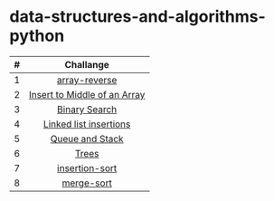 # data-structures-and-algorithms-python

| # | Challange |
| :---: | :----------: |
| 1 | [array-reverse](python/arrayReverse.md)|
| 2 | [Insert to Middle of an Array](python/array-insert-shift.md)|
| 3 | [Binary Search](python/array-binary-search.md)|
| 4 | [Linked list insertions](python/New-Implementation/README.md)|
| 5 | [Queue and Stack](python/stack-and-queue/README.md)|
| 6 | [Trees](python/trees/README.md)|
| 7 | [insertion-sort](python/insertion-sort/README.md)|
| 8 | [merge-sort](python/Merge-Sort/README.md)|

